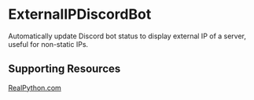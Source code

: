 # ExternalIPDiscordBot

Automatically update Discord bot status to display external IP of a server, useful for non-static IPs.

## Supporting Resources

[RealPython.com](https://realpython.com/how-to-make-a-discord-bot-python/)
